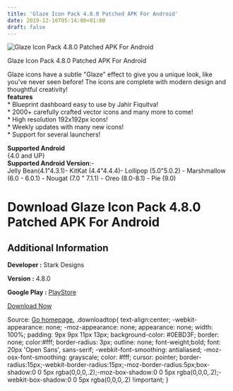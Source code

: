 ```yaml
---
title: 'Glaze Icon Pack 4.8.0 Patched APK For Android'
date: 2019-12-16T05:14:00+01:00
draft: false
---
```


![Glaze Icon Pack 4.8.0 Patched APK For Android](https://i0.wp.com/apkhome.net/wp-content/uploads/2019/11/Glaze-Icon-Pack-4.8.0-Patched.png "Glaze Icon Pack 4.8.0 Patched APK For Android")

  

Glaze Icon Pack 4.8.0 Patched APK For Android

Glaze icons have a subtle "Glaze" effect to give you a unique look, like you've never seen before! The icons are complete with modern design and thoughtful creativity!  
**features**  
\* Blueprint dashboard easy to use by Jahir Fiquitva!  
\* 2000+ carefully crafted vector icons and many more to come!  
\* High resolution 192x192px icons!  
\* Weekly updates with many new icons!  
\* Support for several launchers!

**Supported Android**  
{4.0 and UP}  
**Supported Android Version**:-  
Jelly Bean(4.1"4.3.1)- KitKat (4.4"4.4.4)- Lollipop (5.0"5.0.2) - Marshmallow (6.0 - 6.0.1) - Nougat (7.0 " 7.1.1) - Oreo (8.0-8.1) - Pie (9.0)

Download Glaze Icon Pack 4.8.0 Patched APK For Android
======================================================

Additional Information
----------------------

**Developer :** Stark Designs

**Version :** 4.8.0

**Google Play :** [PlayStore](https://play.google.com/store/apps/details?id=com.stark.glazeicons)

  

[Download Now](https://store4app.co/post/glaze-icon-pack-4-8-0-patched-apk-for-android_1574611468)

  
Source: [Go homepage.](https://store4app.co/post/glaze-icon-pack-4-8-0-patched-apk-for-android_1574611468) .downloadtop{ text-align:center; -webkit-appearance: none; -moz-appearance: none; appearance: none; width: 100%; padding: 9px 9px 11px 13px; background-color: #0EBD3F; border: none; color:#fff; border-radius: 3px; outline: none; font-weight;bold; font: 20px 'Open Sans', sans-serif; -webkit-font-smoothing: antialiased; -moz-osx-font-smoothing: grayscale; color: #fff; cursor: pointer; border-radius:15px;-webkit-border-radius:15px;-moz-border-radius:5px;box-shadow:0 0 5px rgba(0,0,0,.2);-moz-box-shadow:0 0 5px rgba(0,0,0,.2);-webkit-box-shadow:0 0 5px rgba(0,0,0,.2) !important; }